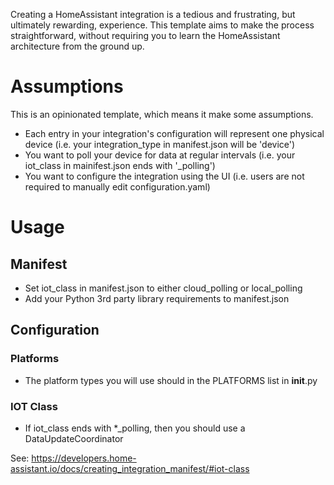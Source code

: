 
Creating a HomeAssistant integration is a tedious and frustrating, but 
ultimately rewarding, experience. This template aims to make the process 
straightforward, without requiring you to learn the HomeAssistant architecture
from the ground up.

# Assumptions

This is an opinionated template, which means it make some assumptions.

- Each entry in your integration's configuration will represent one physical device
  (i.e. your integration_type in manifest.json will be 'device')
- You want to poll your device for data at regular intervals
  (i.e. your iot_class in mainifest.json ends with '_polling')
- You want to configure the integration using the UI
  (i.e. users are not required to manually edit configuration.yaml)

# Usage

## Manifest

- Set iot_class in manifest.json to either cloud_polling or local_polling
- Add your Python 3rd party library requirements to manifest.json

## Configuration

### Platforms

- The platform types you will use should in the PLATFORMS list in __init__.py

### IOT Class

- If iot_class ends with *_polling, then you should use a DataUpdateCoordinator

See: https://developers.home-assistant.io/docs/creating_integration_manifest/#iot-class

### 